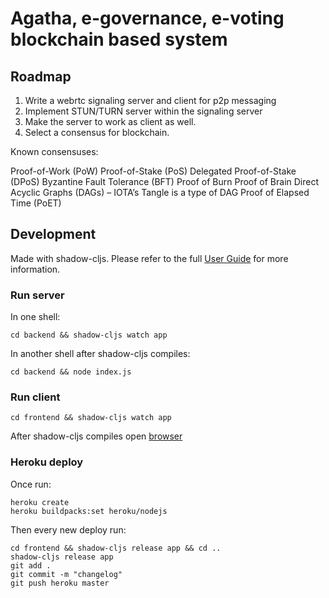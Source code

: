 # Agatha, e-governance, e-voting blockchain based system

## Roadmap
1. Write a webrtc signaling server and client for p2p messaging 
2. Implement STUN/TURN server within the signaling server
3. Make the server to work as client as well.
4. Select a consensus for blockchain.

Known consensuses:

Proof-of-Work (PoW)
Proof-of-Stake (PoS)
Delegated Proof-of-Stake (DPoS)
Byzantine Fault Tolerance (BFT)
Proof of Burn
Proof of Brain
Direct Acyclic Graphs (DAGs) – IOTA’s Tangle is a type of DAG
Proof of Elapsed Time (PoET)

## Development
Made with shadow-cljs.
Please refer to the full [User Guide](https://shadow-cljs.github.io/docs/UsersGuide.html) for more information.

### Run server
In one shell:
```
cd backend && shadow-cljs watch app
```
In another shell after shadow-cljs compiles:
```
cd backend && node index.js
```

### Run client
```
cd frontend && shadow-cljs watch app
```
After shadow-cljs compiles open [browser](http://localhost:8020)

### Heroku deploy
Once run:
```
heroku create
heroku buildpacks:set heroku/nodejs
```
Then every new deploy run:
```
cd frontend && shadow-cljs release app && cd ..
shadow-cljs release app
git add .
git commit -m "changelog"
git push heroku master
```